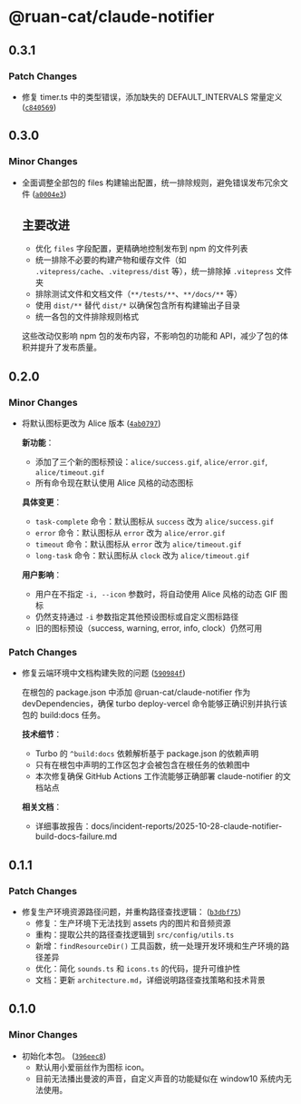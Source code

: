 # @ruan-cat/claude-notifier

## 0.3.1

### Patch Changes

- 修复 timer.ts 中的类型错误，添加缺失的 DEFAULT_INTERVALS 常量定义 ([`c840569`](https://github.com/ruan-cat/monorepo/commit/c840569c61fa4fa2773af57a1ae09794bbd7dde3))

## 0.3.0

### Minor Changes

- 全面调整全部包的 files 构建输出配置，统一排除规则，避免错误发布冗余文件 ([`a0004e3`](https://github.com/ruan-cat/monorepo/commit/a0004e395be907502350efbe335f81d10ac299b9))

  ## 主要改进
  - 优化 `files` 字段配置，更精确地控制发布到 npm 的文件列表
  - 统一排除不必要的构建产物和缓存文件（如 `.vitepress/cache`、`.vitepress/dist` 等），统一排除掉 `.vitepress` 文件夹
  - 排除测试文件和文档文件（`**/tests/**`、`**/docs/**` 等）
  - 使用 `dist/**` 替代 `dist/*` 以确保包含所有构建输出子目录
  - 统一各包的文件排除规则格式

  这些改动仅影响 npm 包的发布内容，不影响包的功能和 API，减少了包的体积并提升了发布质量。

## 0.2.0

### Minor Changes

- 将默认图标更改为 Alice 版本 ([`4ab0797`](https://github.com/ruan-cat/monorepo/commit/4ab0797e04fe189b4b51b2d6e90ed391852a2885))

  **新功能**：
  - 添加了三个新的图标预设：`alice/success.gif`, `alice/error.gif`, `alice/timeout.gif`
  - 所有命令现在默认使用 Alice 风格的动态图标

  **具体变更**：
  - `task-complete` 命令：默认图标从 `success` 改为 `alice/success.gif`
  - `error` 命令：默认图标从 `error` 改为 `alice/error.gif`
  - `timeout` 命令：默认图标从 `error` 改为 `alice/timeout.gif`
  - `long-task` 命令：默认图标从 `clock` 改为 `alice/timeout.gif`

  **用户影响**：
  - 用户在不指定 `-i, --icon` 参数时，将自动使用 Alice 风格的动态 GIF 图标
  - 仍然支持通过 `-i` 参数指定其他预设图标或自定义图标路径
  - 旧的图标预设（success, warning, error, info, clock）仍然可用

### Patch Changes

- 修复云端环境中文档构建失败的问题 ([`590984f`](https://github.com/ruan-cat/monorepo/commit/590984f774e84b62869d81a42a95bb07e07092b4))

  在根包的 package.json 中添加 @ruan-cat/claude-notifier 作为 devDependencies，确保 turbo deploy-vercel 命令能够正确识别并执行该包的 build:docs 任务。

  **技术细节**：
  - Turbo 的 `^build:docs` 依赖解析基于 package.json 的依赖声明
  - 只有在根包中声明的工作区包才会被包含在根任务的依赖图中
  - 本次修复确保 GitHub Actions 工作流能够正确部署 claude-notifier 的文档站点

  **相关文档**：
  - 详细事故报告：docs/incident-reports/2025-10-28-claude-notifier-build-docs-failure.md

## 0.1.1

### Patch Changes

- 修复生产环境资源路径问题，并重构路径查找逻辑： ([`b3dbf75`](https://github.com/ruan-cat/monorepo/commit/b3dbf7563c3bed8e3a71892c1b39c810e5131ee8))
  - 修复：生产环境下无法找到 assets 内的图片和音频资源
  - 重构：提取公共的路径查找逻辑到 `src/config/utils.ts`
  - 新增：`findResourceDir()` 工具函数，统一处理开发环境和生产环境的路径差异
  - 优化：简化 `sounds.ts` 和 `icons.ts` 的代码，提升可维护性
  - 文档：更新 `architecture.md`，详细说明路径查找策略和技术背景

## 0.1.0

### Minor Changes

- 初始化本包。 ([`396eec8`](https://github.com/ruan-cat/monorepo/commit/396eec8b4a4634b116583d3ed784be05de0f7107))
  - 默认用小爱丽丝作为图标 icon。
  - 目前无法播出曼波的声音，自定义声音的功能疑似在 window10 系统内无法使用。

